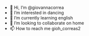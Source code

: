 - 👋 Hi, I’m @giovannacorrea
- 👀 I’m interested in dancing
- 🌱 I’m currently learning english
- 💞️ I’m looking to collaborate on home
- 📫 How to reach me gioh_correas2

<!---
giovannacorrea/giovannacorrea is a ✨ special ✨ repository because its `README.md` (this file) appears on your GitHub profile.
You can click the Preview link to take a look at your changes.
--->
